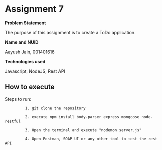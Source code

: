 # Assignment 7

**Problem Statement**

The purpose of this assignment is to create a ToDo application.

**Name and NUID**

Aayush Jain, 001401616 

**Technologies used**

Javascript, NodeJS, Rest API

## How to execute

Steps to run:

             1. git clone the repository
             
             2. execute npm install body-parser express mongoose node-restful

             3. Open the terminal and execute "nodemon server.js"   

             4. Open Postman, SOAP UI or any other tool to test the rest API 
